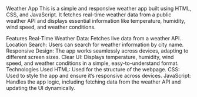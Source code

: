 Weather App
This is a simple and responsive weather app built using HTML, CSS, and JavaScript. It fetches real-time weather data from a public weather API and displays essential information like temperature, humidity, wind speed, and weather conditions.

Features
Real-Time Weather Data: Fetches live data from a weather API.
Location Search: Users can search for weather information by city name.
Responsive Design: The app works seamlessly across devices, adapting to different screen sizes.
Clear UI: Displays temperature, humidity, wind speed, and weather conditions in a simple, easy-to-understand format.
Technologies Used
HTML: Used for the structure of the webpage.
CSS: Used to style the app and ensure it’s responsive across devices.
JavaScript: Handles the app logic, including fetching data from the weather API and updating the UI dynamically.

